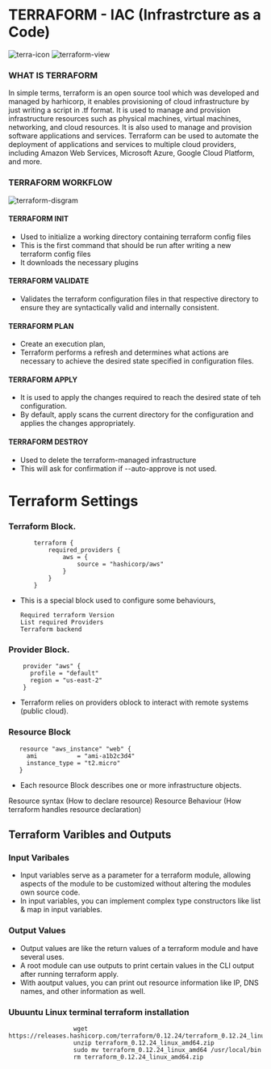 # TERRAFORM - IAC (Infrastrcture as a Code)
![terra-icon](https://github.com/Jmcglobal/Terraform-IaC/assets/101070055/f988df9e-d213-4ec9-a3e3-6424eb7f107f)           ![terraform-view](https://github.com/Jmcglobal/Terraform-IaC/assets/101070055/904245f9-4aab-43ab-b696-2afc4d47e279)

### WHAT IS TERRAFORM

In simple terms, terraform is an open source tool which was developed and managed by harhicorp, it enables provisioning of cloud infrastructure by just writing a script in .tf format.
It is used to manage and provision infrastructure resources such as physical machines, virtual machines, networking, and cloud resources. It is also used to manage and provision software applications and services. Terraform can be used to automate the deployment of applications and services to multiple cloud providers, including Amazon Web Services, Microsoft Azure, Google Cloud Platform, and more.

### TERRAFORM WORKFLOW

![terraform-disgram](https://github.com/Jmcglobal/Terraform-IaC/assets/101070055/e6b93c8b-7b28-4f2c-a6c9-128cb9199fb9)

#### TERRAFORM INIT

- Used to initialize a working directory containing terraform config files
- This is the first command that should be run after writing a new terraform config files
- It downloads the necessary plugins

#### TERRAFORM VALIDATE

- Validates the terraform configuration files in that respective directory to ensure they are syntactically valid and internally consistent.

#### TERRAFORM PLAN 

- Create an execution plan,
- Terraform performs a refresh and determines what actions are necessary to achieve the desired state specified in configuration files.

#### TERRAFORM APPLY

- It is used to apply the changes required to reach the desired state of teh configuration.
- By default, apply scans the current directory for the configuration and applies the changes appropriately.

#### TERRAFORM DESTROY

- Used to delete the terraform-managed infrastructure
- This will ask for confirmation if --auto-approve is not used.

# Terraform Settings

### Terraform Block.

           terraform {
               required_providers {
                   aws = {
                       source = "hashicorp/aws"
                   }
               }
           }


- This is a special block used to configure some behaviours, 
 
      Required terraform Version
      List required Providers
      Terraform backend

### Provider Block.

        provider "aws" {
          profile = "default"
          region = "us-east-2"
        }

- Terraform relies on providers oblock to interact with remote systems (public cloud).

### Resource Block

       resource "aws_instance" "web" {
         ami           = "ami-a1b2c3d4"
         instance_type = "t2.micro"
       }

- Each resource Block describes one or more infrastructure objects.

 Resource syntax (How to declare resource)
 Resource Behaviour (How terraform handles resource declaration)
 
## Terraform Varibles and Outputs

### Input Varibales

- Input variables serve as a parameter for a terraform module, allowing aspects of the module to be customized without altering the modules own        source code.
- In input variables, you can implement complex type constructors like list & map in input variables.

### Output Values

- Output values are like the return values of a terraform module and have several uses.
- A root module can use outputs to print certain values in the CLI output after running terraform apply.
- With aoutput values, you can print out resource information like IP, DNS names, and other information as well.

### Ubuuntu Linux terminal terraform installation

                      wget https://releases.hashicorp.com/terraform/0.12.24/terraform_0.12.24_linux_amd64.zip
                      unzip terraform_0.12.24_linux_amd64.zip
                      sudo mv terraform_0.12.24_linux_amd64 /usr/local/bin
                      rm terraform_0.12.24_linux_amd64.zip
